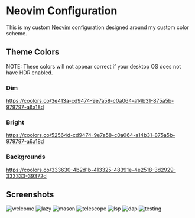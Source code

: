 # Neovim Configuration

This is my custom [Neovim] configuration designed around my custom color scheme.

## Theme Colors

NOTE: These colors will not appear correct if your desktop OS does not have HDR
enabled.

### Dim

https://coolors.co/3e413a-cd9474-9e7a58-c0a064-a14b31-875a5b-979797-a6a18d

### Bright

https://coolors.co/52564d-cd9474-9e7a58-c0a064-a14b31-875a5b-979797-a6a18d

### Backgrounds

https://coolors.co/333630-4b2d1b-413325-48391e-4e2518-3d2929-333333-39372d

## Screenshots

![welcome](https://github.com/user-attachments/assets/14b103f3-65f3-4ebc-8d74-17d38243ea8b)
![lazy](https://github.com/user-attachments/assets/51047ade-ae2b-4b2f-83e8-ed779234a4ff)
![mason](https://github.com/user-attachments/assets/c87ec0a9-dbea-42de-9130-428f80aad9ce)
![telescope](https://github.com/user-attachments/assets/5dab0fa1-b58e-4887-9e2c-939e92a52137)
![lsp](https://github.com/user-attachments/assets/71b82e9a-5a98-4339-a102-be6a7501a16c)
![dap](https://github.com/user-attachments/assets/f0371d6c-76bf-483f-b78f-027fdf387b02)
![testing](https://github.com/user-attachments/assets/9573aab1-053e-4d10-ba2c-971e098002f0)

[neovim]: https://github.com/neovim/neovim

